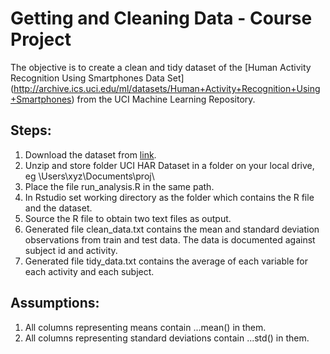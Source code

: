 # Getting and Cleaning Data - Course Project

The objective is to create a clean and tidy dataset of the [Human Activity Recognition Using Smartphones Data Set] (http://archive.ics.uci.edu/ml/datasets/Human+Activity+Recognition+Using+Smartphones) from the UCI Machine Learning Repository.

## Steps:
1. Download the dataset from [link](https://d396qusza40orc.cloudfront.net/getdata%2Fprojectfiles%2FUCI%20HAR%20Dataset.zip).
2. Unzip and store folder UCI HAR Dataset in a folder on your local drive, eg \Users\xyz\Documents\proj\
3. Place the file run_analysis.R in the same path.
4. In Rstudio set working directory as the folder which contains the R file and the dataset.
5. Source the R file to obtain two text files as output.
6. Generated file clean_data.txt contains the mean and standard deviation observations from train and test data. The data is documented against subject id and activity.
7. Generated file tidy_data.txt contains the average of each variable for each activity and each subject. 

## Assumptions:
1. All columns representing means contain ...mean() in them.
2. All columns representing standard deviations contain ...std() in them.


